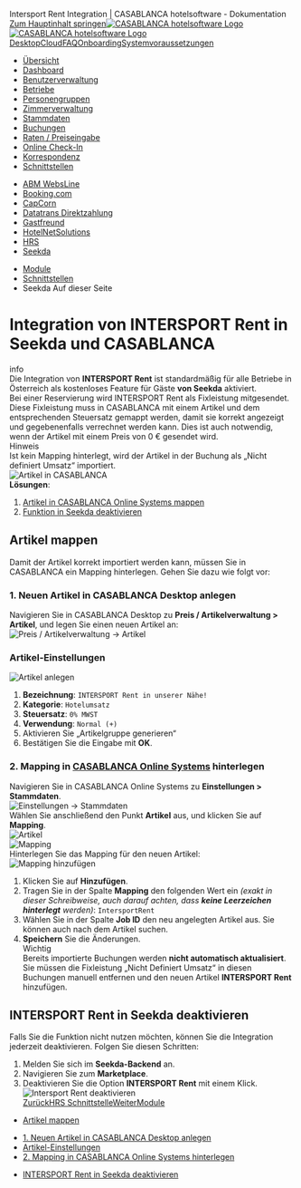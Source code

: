 Intersport Rent Integration | CASABLANCA hotelsoftware - Dokumentation  
[Zum Hauptinhalt springen](https://docs.casablanca.at/cloud/interfaces/seekda/#__docusaurus_skipToContent_fallback)[![CASABLANCA hotelsoftware Logo](https://docs.casablanca.at/img/logo.png) ![CASABLANCA hotelsoftware Logo](https://docs.casablanca.at/img/Casablanca_LOGO_2022_neg.png)](https://docs.casablanca.at/) [Desktop](https://docs.casablanca.at/desktop/desktop/)[Cloud](https://docs.casablanca.at/cloud/cloud_systems/)[FAQ](https://docs.casablanca.at/faq)[Onboarding](https://docs.casablanca.at/onboarding/fiscalization)[Systemvoraussetzungen](https://docs.casablanca.at/system_requirements)  
* [Übersicht](https://docs.casablanca.at/cloud/cloud_systems/)
* [Dashboard](https://docs.casablanca.at/cloud/dashboard/)
* [Benutzerverwaltung](https://docs.casablanca.at/cloud/user_management/)
* [Betriebe](https://docs.casablanca.at/cloud/company/)
* [Personengruppen](https://docs.casablanca.at/cloud/person_groups/)
* [Zimmerverwaltung](https://docs.casablanca.at/cloud/rooms/)
* [Stammdaten](https://docs.casablanca.at/cloud/main_data/)
* [Buchungen](https://docs.casablanca.at/cloud/bookings/)
* [Raten / Preiseingabe](https://docs.casablanca.at/cloud/raten/)
* [Online Check-In](https://docs.casablanca.at/cloud/online_checkin/)
* [Korrespondenz](https://docs.casablanca.at/cloud/online_corr/)
* [Schnittstellen](https://docs.casablanca.at/cloud/interfaces/)
+ [ABM WebsLine](https://docs.casablanca.at/cloud/interfaces/abm/)
+ [Booking.com](https://docs.casablanca.at/cloud/interfaces/bookingcom/)
+ [CapCorn](https://docs.casablanca.at/cloud/interfaces/capcorn/)
+ [Datatrans Direktzahlung](https://docs.casablanca.at/cloud/interfaces/datatrans/)
+ [Gastfreund](https://docs.casablanca.at/cloud/interfaces/gastfreund/)
+ [HotelNetSolutions](https://docs.casablanca.at/cloud/interfaces/hns/)
+ [HRS](https://docs.casablanca.at/cloud/interfaces/hrs/)
+ [Seekda](https://docs.casablanca.at/cloud/interfaces/seekda/)
* [Module](https://docs.casablanca.at/cloud/module/)  
* [Schnittstellen](https://docs.casablanca.at/cloud/interfaces/)
* Seekda
Auf dieser Seite

# Integration von INTERSPORT Rent in Seekda und CASABLANCA  
info  
Die Integration von **INTERSPORT Rent** ist standardmäßig für alle Betriebe in Österreich als kostenloses Feature für Gäste **von Seekda** aktiviert.  
Bei einer Reservierung wird INTERSPORT Rent als Fixleistung mitgesendet. Diese Fixleistung muss in CASABLANCA mit einem Artikel und dem entsprechenden Steuersatz gemappt werden, damit sie korrekt angezeigt und gegebenenfalls verrechnet werden kann. Dies ist auch notwendig, wenn der Artikel mit einem Preis von 0 € gesendet wird.  
Hinweis  
Ist kein Mapping hinterlegt, wird der Artikel in der Buchung als „Nicht definiert Umsatz“ importiert.  
![Artikel in CASABLANCA](https://docs.casablanca.at/assets/images/article_in_casablanca-3a965a4743d162c94b6f85076c790a56.png)  
**Lösungen**:  
1. [Artikel in CASABLANCA Online Systems mappen](https://docs.casablanca.at/cloud/interfaces/seekda/#artikel-mappen)
2. [Funktion in Seekda deaktivieren](https://docs.casablanca.at/cloud/interfaces/seekda/#intersport-rent-in-seekda-deaktivieren)

## Artikel mappen[](https://docs.casablanca.at/cloud/interfaces/seekda/#artikel-mappen "Direkter Link zu Artikel mappen")  
Damit der Artikel korrekt importiert werden kann, müssen Sie in CASABLANCA ein Mapping hinterlegen. Gehen Sie dazu wie folgt vor:

### 1. Neuen Artikel in CASABLANCA Desktop anlegen[](https://docs.casablanca.at/cloud/interfaces/seekda/#1-neuen-artikel-in-casablanca-desktop-anlegen "Direkter Link zu 1. Neuen Artikel in CASABLANCA Desktop anlegen")  
Navigieren Sie in CASABLANCA Desktop zu **Preis / Artikelverwaltung > Artikel**, und legen Sie einen neuen Artikel an:  
![Preis / Artikelverwaltung -&gt; Artikel](https://docs.casablanca.at/assets/images/job_base_data-24a0a92b88417748076cbb85407e7cb0.png "Preis / Artikelverwaltung -> Artikel")

### Artikel-Einstellungen[](https://docs.casablanca.at/cloud/interfaces/seekda/#artikel-einstellungen "Direkter Link zu Artikel-Einstellungen")  
![Artikel anlegen](https://docs.casablanca.at/assets/images/insert_job-1dd8a425e66651c9f9053779a0fce298.png "Artikel anlegen")  
1. **Bezeichnung**: `INTERSPORT Rent in unserer Nähe!`
2. **Kategorie**: `Hotelumsatz`
3. **Steuersatz**: `0% MWST`
4. **Verwendung**: `Normal (+)`
5. Aktivieren Sie „Artikelgruppe generieren“
6. Bestätigen Sie die Eingabe mit **OK**.

### 2. Mapping in [CASABLANCA Online Systems](https://booking.casablanca.at) hinterlegen[](https://docs.casablanca.at/cloud/interfaces/seekda/#2-mapping-in-casablanca-online-systems-hinterlegen "Direkter Link zu 2-mapping-in-casablanca-online-systems-hinterlegen")  
Navigieren Sie in CASABLANCA Online Systems zu **Einstellungen > Stammdaten**.  
![Einstellungen -&gt; Stammdaten](https://docs.casablanca.at/assets/images/settings_basedata-2f7dc1085fa74b958d6a81b242521c87.png "Einstellungen -> Stammdaten")  
Wählen Sie anschließend den Punkt **Artikel** aus, und klicken Sie auf **Mapping**.  
![Artikel](https://docs.casablanca.at/assets/images/jobs-5de20e6913689533de720fa0e98937d1.png "Artikel")  
![Mapping](https://docs.casablanca.at/assets/images/mapping-ff05d2ed9fe40d5ea6e2845580b9c4c6.png "Mapping")  
Hinterlegen Sie das Mapping für den neuen Artikel:  
![Mapping hinzufügen](https://docs.casablanca.at/assets/images/add_mapping-9066bbf9c06c1e33455e9b444f91e9cb.png)  
1. Klicken Sie auf **Hinzufügen**.
2. Tragen Sie in der Spalte **Mapping** den folgenden Wert ein *(exakt in dieser Schreibweise, auch darauf achten, dass **keine Leerzeichen hinterlegt** werden)*:
`IntersportRent`
3. Wählen Sie in der Spalte **Job ID** den neu angelegten Artikel aus. Sie können auch nach dem Artikel suchen.
4. **Speichern** Sie die Änderungen.  
Wichtig  
Bereits importierte Buchungen werden **nicht automatisch aktualisiert**. Sie müssen die Fixleistung „Nicht Definiert Umsatz“ in diesen Buchungen manuell entfernen und den neuen Artikel **INTERSPORT Rent** hinzufügen.

## INTERSPORT Rent in Seekda deaktivieren[](https://docs.casablanca.at/cloud/interfaces/seekda/#intersport-rent-in-seekda-deaktivieren "Direkter Link zu INTERSPORT Rent in Seekda deaktivieren")  
Falls Sie die Funktion nicht nutzen möchten, können Sie die Integration jederzeit deaktivieren. Folgen Sie diesen Schritten:  
1. Melden Sie sich im **Seekda-Backend** an.
2. Navigieren Sie zum **Marketplace**.
3. Deaktivieren Sie die Option **INTERSPORT Rent** mit einem Klick.  
![Intersport Rent deaktivieren](https://docs.casablanca.at/assets/images/deactivate_intersport_rent-6d69d876cb156420ed3b49076961d425.png)  
[ZurückHRS Schnittstelle](https://docs.casablanca.at/cloud/interfaces/hrs/)[WeiterModule](https://docs.casablanca.at/cloud/module/)  
* [Artikel mappen](https://docs.casablanca.at/cloud/interfaces/seekda/#artikel-mappen)
+ [1. Neuen Artikel in CASABLANCA Desktop anlegen](https://docs.casablanca.at/cloud/interfaces/seekda/#1-neuen-artikel-in-casablanca-desktop-anlegen)
+ [Artikel-Einstellungen](https://docs.casablanca.at/cloud/interfaces/seekda/#artikel-einstellungen)
+ [2. Mapping in CASABLANCA Online Systems hinterlegen](https://docs.casablanca.at/cloud/interfaces/seekda/#2-mapping-in-casablanca-online-systems-hinterlegen)
* [INTERSPORT Rent in Seekda deaktivieren](https://docs.casablanca.at/cloud/interfaces/seekda/#intersport-rent-in-seekda-deaktivieren)
